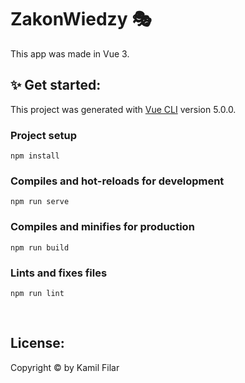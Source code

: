 # ZakonWiedzy :performing_arts:
This app was made in Vue 3.

## :sparkles: Get started: 
This project was generated with [Vue CLI](https://cli.vuejs.org) version 5.0.0.

### Project setup
```
npm install
```

### Compiles and hot-reloads for development
```
npm run serve
```

### Compiles and minifies for production
```
npm run build
```

### Lints and fixes files
```
npm run lint
```

&nbsp;
## License:
Copyright © by Kamil Filar
